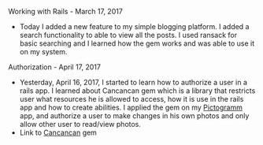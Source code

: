 Working with Rails - March 17, 2017
- Today I added a new feature to my simple blogging platform. 
I added a search functionality to able to view all the posts. I used ransack for 
basic searching and I learned how the gem works and was able to use it on my system.

Authorization - April 17, 2017
- Yesterday, April 16, 2017, I started to learn how to authorize a user in a rails app.
I learned about Cancancan gem which is a library that restricts user what resources he is allowed to access, how it is use in the rails app and how to create abilities. I applied the gem on my [Pictogramm](https://github.com/leighayanid/pictogramm) app, and authorize a user to make changes in his own photos and only allow other user to read/view photos. 
- Link to [Cancancan](https://github.com/CanCanCommunity/cancancan) gem